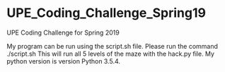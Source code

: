 # UPE_Coding_Challenge_Spring19
UPE Coding Challenge for Spring 2019

My program can be run using the script.sh file.
Please run the command
./script.sh
This will run all 5 levels of the maze with the hack.py file.
My python version is version Python 3.5.4.
